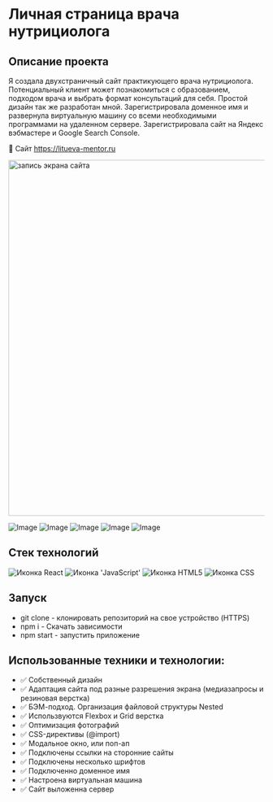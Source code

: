 # Личная страница врача нутрициолога

## Описание проекта

Я создала двухстраничный сайт практикующего врача нутрициолога. Потенциальный клиент может познакомиться с образованием, подходом врача и выбрать формат консультаций для себя. Простой дизайн так же разработан мной. Зарегистрировала доменное имя и развернула виртуальную машину со всеми необходимыми программами на удаленном сервере. Зарегистрировала сайт на 
Яндекс вэбмастере и Google Search Console.

🔗 Сайт  https://litueva-mentor.ru

<div align="left">
    <img src="https://github.com/AlenaNikitiina/health-coach/blob/main/videosite.mp4" width="700" alt="запись экрана сайта">
</div>

![Image](https://github.com/AlenaNikitiina/health-coach/blob/main/lityeva.png)
![Image](https://github.com/AlenaNikitiina/health-coach/blob/main/litu.png)
![Image](https://github.com/AlenaNikitiina/health-coach/blob/main/li.png)
![Image](https://github.com/AlenaNikitiina/health-coach/blob/main/lit.png)
![Image](https://github.com/AlenaNikitiina/health-coach/blob/main/lituu.png)


## Стек технологий
<span>
  <img src="https://img.shields.io/badge/React-20232A?style=for-the-badge&logo=react&logoColor=61DAFB" alt="Иконка React">
  <img src="https://img.shields.io/badge/JavaScript-323330?style=for-the-badge&logo=javascript&logoColor=F7DF1E" alt="Иконка 'JavaScript'">
  <img src="https://img.shields.io/badge/HTML5-E34F26?style=for-the-badge&logo=html5&logoColor=white" alt="Иконка HTML5">
  <img src="https://img.shields.io/badge/css3%20-%231572B6.svg?&style=for-the-badge&logo=css3&logoColor=white" alt="Иконка CSS">
</span>


## Запуск

* git clone - клонировать репозиторий на свое устройство (HTTPS)
* npm i - Скачать зависимости
* npm start - запустить приложение


## Использованные техники и технологии:

* ✅ Собственный дизайн
* ✅ Адаптация сайта под разные разрешения экрана (медиазапросы и резиновая верстка)
* ✅ БЭМ-подход. Организация файловой структуры Nested
* ✅ Использвуются Flexbox и Grid верстка
* ✅ Оптимизация фотографий
* ✅ CSS-директивы (@import)
* ✅ Модальное окно, или поп-ап
* ✅ Подключены ссылки на сторонние сайты
* ✅ Подключены несколько шрифтов
* ✅ Подключенно доменное имя
* ✅ Настроена виртуальная машина
* ✅ Сайт выложенна сервер
